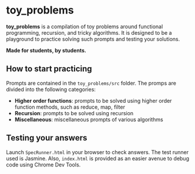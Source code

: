 <h1>toy_problems</h1>

<p><strong>toy_problems</strong> is a compilation of toy problems around functional programming, recursion, and tricky algorithms.  It is designed to be a playground to practice solving such prompts and testing your solutions.</p>

<p><strong>Made for students, by students.</strong></p>

<h2>How to start practicing</h2>
<p>Prompts are contained in the <code>toy_problems/src</code> folder. The promps are divided into the following categories:
  <ul>
    <li><strong>Higher order functions</strong>: prompts to be solved using higher order function methods, such as reduce, map, filter</li>
    <li><strong>Recursion</strong>: prompts to be solved using recursion</li>
    <li><strong>Miscellaneous</strong>: miscellaneous prompts of various algorithms</li>
  </ul>  
</p>

<h2>Testing your answers</h2>

<p>Launch <code>SpecRunner.html</code> in your browser to check answers.  The test runner used is Jasmine.  Also, <code>index.html</code> is provided as an easier avenue to debug code using Chrome Dev Tools.</p>
